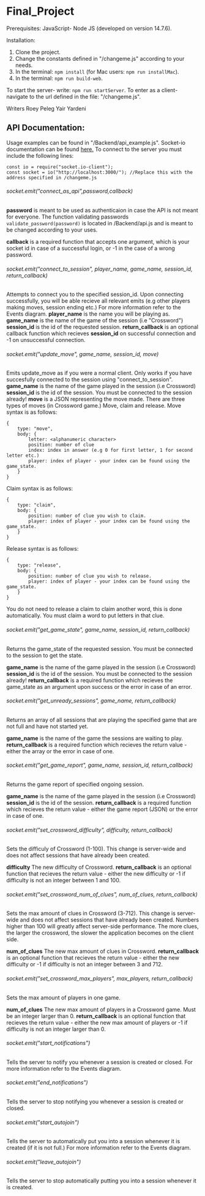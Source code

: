 # Final_Project

Prerequisites:
JavaScript- Node JS (developed on version 14.7.6).

Installation:

1. Clone the project.
2. Change the constants defined in "/changeme.js" according to your needs.
3. In the terminal: `npm install` (for Mac users: `npm run installMac`).
4. In the terminal: `npm run build-web`.

To start the server- write: `npm run startServer`.
To enter as a client- navigate to the url defined in the file: "/changeme.js".

Writers
Roey Peleg
Yair Yardeni

## API Documentation:

Usage examples can be found in "/Backend/api_example.js".
Socket-io documentation can be found [here.](https://socket.io/docs/v4/client-socket-instance/)
To connect to the server you must include the following lines:

```
const io = require("socket.io-client");
const socket = io("http://localhost:3000/"); //Replace this with the address specified in /changeme.js
```

###### socket.emit("connect_as_api",password,callback)

**password** is meant to be used as authenticaion in case the API is not meant for everyone.
The function validating passwords `validate_password(password)` is located in /Backend/api.js and is meant to be changed according to your uses.

**callback** is a required function that accepts one argument, which is your socket id in case of a successful login, or -1 in the case of a wrong password.

###### socket.emit("connect_to_session", player_name, game_name, session_id, return_callback)

Attempts to connect you to the specified session_id.
Upon connecting successfully, you will be able recieve all relevant emits (e.g other players making moves, session ending etc.) For more information refer to the Events diagram.
**player_name** is the name you will be playing as.
**game_name** is the name of the game of the session (i.e "Crossword")
**session_id** is the id of the requested session.
**return_callback** is an optional callback function which recieves **session_id** on successful connection and -1 on unsuccessful connection.

###### socket.emit("update_move", game_name, session_id, move)

Emits update_move as if you were a normal client. Only works if you have succesfully connected to the session using "connect_to_session".
**game_name** is the name of the game played in the session (i.e Crossword)
**session_id** is the id of the session. You must be connected to the session already!
**move** is a JSON representing the move made. There are three types of moves (in Crossword game.) Move, claim and release.
Move syntax is as follows:

```
{
    type: "move",
    body: {
        letter: <alphanumeric character>
        position: number of clue
        index: index in answer (e.g 0 for first letter, 1 for second letter etc.)
        player: index of player - your index can be found using the game_state.
    }
}
```

Claim syntax is as follows:

```
{
    type: "claim",
    body: {
        position: number of clue you wish to claim.
        player: index of player - your index can be found using the game_state.
    }
}
```

Release syntax is as follows:

```
{
    type: "release",
    body: {
        position: number of clue you wish to release.
        player: index of player - your index can be found using the game_state.
    }
}
```

You do not need to release a claim to claim another word, this is done automatically.
You must claim a word to put letters in that clue.

###### socket.emit("get_game_state", game_name, session_id, return_callback)

Returns the game_state of the requested session. You must be connected to the session to get the state.

**game_name** is the name of the game played in the session (i.e Crossword)
**session_id** is the id of the session. You must be connected to the session already!
**return_callback** is a required function which recieves the game_state as an argument upon success or the error in case of an error.

###### socket.emit("get_unready_sessions", game_name, return_callback)

Returns an array of all sessions that are playing the specified game that are not full and have not started yet.

**game_name** is the name of the game the sessions are waiting to play.
**return_callback** is a required function which recieves the return value - either the array or the error in case of one.

###### socket.emit("get_game_report", game_name, session_id, return_callback)

Returns the game report of specified ongoing session.

**game_name** is the name of the game played in the session (i.e Crossword)
**session_id** is the id of the session.
**return_callback** is a required function which recieves the return value - either the game report (JSON) or the error in case of one.

###### socket.emit("set_crossword_difficulty", difficulty, return_callback)

Sets the difficuly of Crossword (1-100). This change is server-wide and does not affect sessions that have already been created.

**difficulty** The new difficulty of Crossword.
**return_callback** is an optional function that recieves the return value - either the new difficulty or -1 if difficulty is not an integer between 1 and 100.

###### socket.emit("set_crossword_num_of_clues", num_of_clues, return_callback)

Sets the max amount of clues in Crossword (3-712). This change is server-wide and does not affect sessions that have already been created.
Numbers higher than 100 will greatly affect server-side performance.
The more clues, the larger the crossword, the slower the application becomes on the client side.

**num_of_clues** The new max amount of clues in Crossword.
**return_callback** is an optional function that recieves the return value - either the new difficulty or -1 if difficulty is not an integer between 3 and 712.

###### socket.emit("set_crossword_max_players", max_players, return_callback)

Sets the max amount of players in one game.

**num_of_clues** The new max amount of players in a Crossword game. Must be an integer larger than 0.
**return_callback** is an optional function that recieves the return value - either the new max amount of players or -1 if difficulty is not an integer larger than 0.

###### socket.emit("start_notifications")

Tells the server to notify you whenever a session is created or closed. For more information refer to the Events diagram.

###### socket.emit("end_notifications")

Tells the server to stop notifying you whenever a session is created or closed.

###### socket.emit("start_autojoin")

Tells the server to automatically put you into a session whenever it is created (if it is not full.) For more information refer to the Events diagram.

###### socket.emit("leave_autojoin")

Tells the server to stop automatically putting you into a session whenever it is created.
